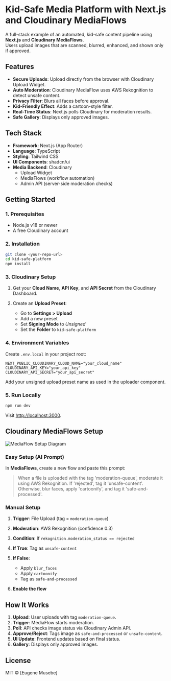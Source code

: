 
# Kid-Safe Media Platform with Next.js and Cloudinary MediaFlows

A full-stack example of an automated, kid-safe content pipeline using **Next.js** and **Cloudinary MediaFlows**.  
Users upload images that are scanned, blurred, enhanced, and shown only if approved.

## Features

- **Secure Uploads**: Upload directly from the browser with Cloudinary Upload Widget.  
- **Auto Moderation**: Cloudinary MediaFlow uses AWS Rekognition to detect unsafe content.  
- **Privacy Filter**: Blurs all faces before approval.  
- **Kid-Friendly Effect**: Adds a cartoon-style filter.  
- **Real-Time Status**: Next.js polls Cloudinary for moderation results.  
- **Safe Gallery**: Displays only approved images.

## Tech Stack

- **Framework**: Next.js (App Router)  
- **Language**: TypeScript  
- **Styling**: Tailwind CSS  
- **UI Components**: shadcn/ui  
- **Media Backend**: Cloudinary  
  - Upload Widget  
  - MediaFlows (workflow automation)  
  - Admin API (server-side moderation checks)

## Getting Started

### 1. Prerequisites

- Node.js v18 or newer  
- A free Cloudinary account

### 2. Installation

```bash
git clone <your-repo-url>
cd kid-safe-platform
npm install
````

### 3. Cloudinary Setup

1. Get your **Cloud Name**, **API Key**, and **API Secret** from the Cloudinary Dashboard.
2. Create an **Upload Preset**:

   * Go to **Settings > Upload**
   * Add a new preset
   * Set **Signing Mode** to *Unsigned*
   * Set the **Folder** to `kid-safe-platform`

### 4. Environment Variables

Create `.env.local` in your project root:

```env
NEXT_PUBLIC_CLOUDINARY_CLOUD_NAME="your_cloud_name"
CLOUDINARY_API_KEY="your_api_key"
CLOUDINARY_API_SECRET="your_api_secret"
```

Add your unsigned upload preset name as used in the uploader component.

### 5. Run Locally

```bash
npm run dev
```

Visit [http://localhost:3000](http://localhost:3000).


## Cloudinary MediaFlows Setup
![MediaFlow Setup Diagram](https://res.cloudinary.com/hackit-africa/image/upload/v1761241405/kid-safe-platform/Mediaflow.png)

### Easy Setup (AI Prompt)

In **MediaFlows**, create a new flow and paste this prompt:

> When a file is uploaded with the tag 'moderation-queue', moderate it using AWS Rekognition.
> If 'rejected', tag it 'unsafe-content'.
> Otherwise, blur faces, apply 'cartoonify', and tag it 'safe-and-processed'.

### Manual Setup

1. **Trigger**: File Upload (tag = `moderation-queue`)
2. **Moderation**: AWS Rekognition (confidence 0.3)
3. **Condition**: If `rekognition.moderation_status == rejected`
4. **If True**: Tag as `unsafe-content`
5. **If False**:

   * Apply `blur_faces`
   * Apply `cartoonify`
   * Tag as `safe-and-processed`
6. **Enable the flow**

## How It Works

1. **Upload**: User uploads with tag `moderation-queue`.
2. **Trigger**: MediaFlow starts moderation.
3. **Poll**: API checks image status via Cloudinary Admin API.
4. **Approve/Reject**: Tags image as `safe-and-processed` or `unsafe-content`.
5. **UI Update**: Frontend updates based on final status.
6. **Gallery**: Displays only approved images.


## License

MIT © [Eugene Musebe]
